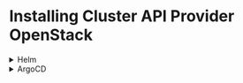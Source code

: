 # Installing Cluster API Provider OpenStack

<details>
<summary>Helm</summary>

```shell
helm repo add unikorn-cloud-capi https://unikorn-cloud.github.io/helm-cluster-api
helm repo update
helm install cluster-api-provider-openstack --version v0.2.0
```
</details>

<details>
<summary>ArgoCD</summary>

```yaml
---

apiVersion: argoproj.io/v1alpha1
kind: Application
metadata:
  name: cluster-api-provider-openstack
  namespace: argocd
spec:
  project: default
  source:
    repoURL: https://unikorn-cloud.github.io/helm-cluster-api
    chart: cluster-api-provider-openstack
    targetRevision: v0.2.0
  destination:
    server: ${TARGET_CLUSTER}
  ignoreDifferences:
    - group: apiextensions.k8s.io
      kind: CustomResourceDefinition
      jsonPointers:
        - /spec/conversion/webhook/clientConfig/caBundle
  syncPolicy:
    automated:
      selfHeal: true
    syncOptions:
      - RespectIgnoreDifferences=true
```
</details>

